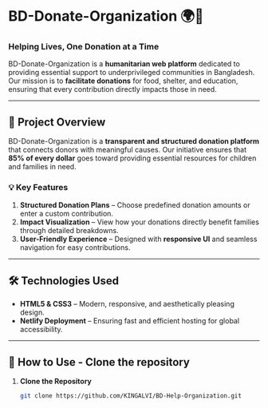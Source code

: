 # BD-Donate-Organization 🌍💖

### **Helping Lives, One Donation at a Time**

BD-Donate-Organization is a **humanitarian web platform** dedicated to providing essential support to underprivileged communities in Bangladesh. Our mission is to **facilitate donations** for food, shelter, and education, ensuring that every contribution directly impacts those in need.

---

## 🌟 **Project Overview**

BD-Donate-Organization is a **transparent and structured donation platform** that connects donors with meaningful causes. Our initiative ensures that **85% of every dollar** goes toward providing essential resources for children and families in need.

### 💡 **Key Features**

1. **Structured Donation Plans** – Choose predefined donation amounts or enter a custom contribution.
2. **Impact Visualization** – View how your donations directly benefit families through detailed breakdowns.
3. **User-Friendly Experience** – Designed with **responsive UI** and seamless navigation for easy contributions.

---

## 🛠️ **Technologies Used**

- **HTML5 & CSS3** – Modern, responsive, and aesthetically pleasing design.
- **Netlify Deployment** – Ensuring fast and efficient hosting for global accessibility.

---

## 🎯 **How to Use - Clone the repository**

1. **Clone the Repository**

   ```sh
   git clone https://github.com/KINGALVI/BD-Help-Organization.git
